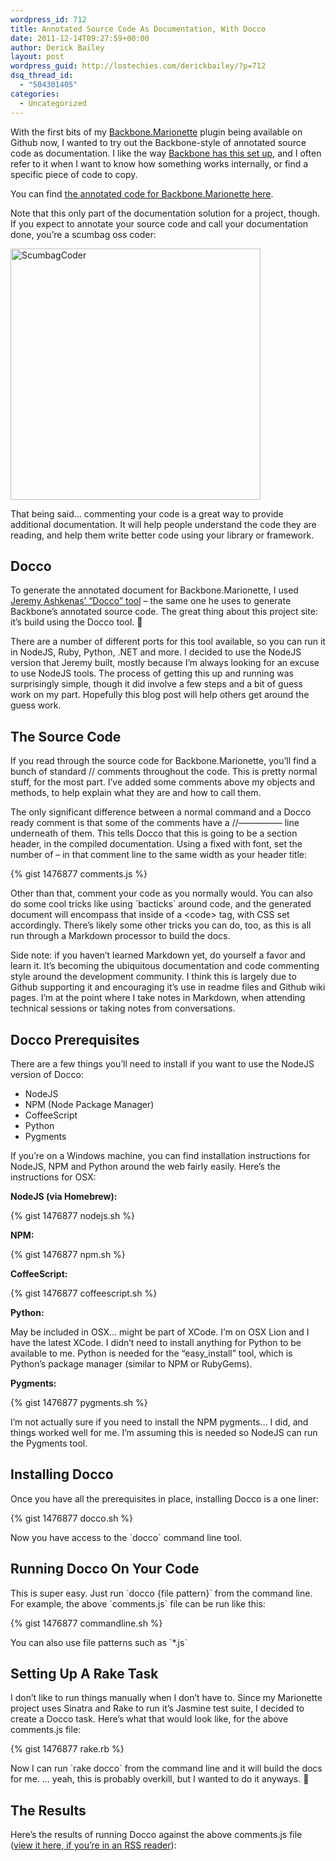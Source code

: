 ```yaml
---
wordpress_id: 712
title: Annotated Source Code As Documentation, With Docco
date: 2011-12-14T09:27:59+00:00
author: Derick Bailey
layout: post
wordpress_guid: http://lostechies.com/derickbailey/?p=712
dsq_thread_id:
  - "504301405"
categories:
  - Uncategorized
---
```

With the first bits of my [Backbone.Marionette](https://github.com/derickbailey/backbone.marionette) plugin being available on Github now, I wanted to try out the Backbone-style of annotated source code as documentation. I like the way [Backbone has this set up](http://backbonejs.org/docs/backbone.html), and I often refer to it when I want to know how something works internally, or find a specific piece of code to copy.

You can find [the annotated code for Backbone.Marionette here](http://derickbailey.github.com/backbone.marionette/docs/backbone.marionette.html).

Note that this only part of the documentation solution for a project, though. If you expect to annotate your source code and call your documentation done, you&#8217;re a scumbag oss coder:

<img title="ScumbagCoder.jpg" src="https://lostechies.com/content/derickbailey/uploads/2011/12/ScumbagCoder.jpg" border="0" alt="ScumbagCoder" width="400" height="402" />

That being said… commenting your code is a great way to provide additional documentation. It will help people understand the code they are reading, and help them write better code using your library or framework.

## Docco

To generate the annotated document for Backbone.Marionette, I used [Jeremy Ashkenas&#8217; &#8220;Docco&#8221; tool](http://jashkenas.github.com/docco/) &#8211; the same one he uses to generate Backbone&#8217;s annotated source code. The great thing about this project site: it&#8217;s build using the Docco tool. 🙂

There are a number of different ports for this tool available, so you can run it in NodeJS, Ruby, Python, .NET and more. I decided to use the NodeJS version that Jeremy built, mostly because I&#8217;m always looking for an excuse to use NodeJS tools. The process of getting this up and running was surprisingly simple, though it did involve a few steps and a bit of guess work on my part. Hopefully this blog post will help others get around the guess work.

## The Source Code

If you read through the source code for Backbone.Marionette, you&#8217;ll find a bunch of standard // comments throughout the code. This is pretty normal stuff, for the most part. I&#8217;ve added some comments above my objects and methods, to help explain what they are and how to call them.

The only significant difference between a normal command and a Docco ready comment is that some of the comments have a //&#8212;&#8212;&#8212;&#8212;&#8212; line underneath of them. This tells Docco that this is going to be a section header, in the compiled documentation. Using a fixed with font, set the number of &#8211; in that comment line to the same width as your header title:

{% gist 1476877 comments.js %}

Other than that, comment your code as you normally would. You can also do some cool tricks like using \`bacticks\` around code, and the generated document will encompass that inside of a &lt;code&gt; tag, with CSS set accordingly. There&#8217;s likely some other tricks you can do, too, as this is all run through a Markdown processor to build the docs.

Side note: if you haven&#8217;t learned Markdown yet, do yourself a favor and learn it. It&#8217;s becoming the ubiquitous documentation and code commenting style around the development community. I think this is largely due to Github supporting it and encouraging it&#8217;s use in readme files and Github wiki pages. I&#8217;m at the point where I take notes in Markdown, when attending technical sessions or taking notes from conversations.

## Docco Prerequisites

There are a few things you&#8217;ll need to install if you want to use the NodeJS version of Docco:

  * NodeJS
  * NPM (Node Package Manager)
  * CoffeeScript
  * Python
  * Pygments

If you&#8217;re on a Windows machine, you can find installation instructions for NodeJS, NPM and Python around the web fairly easily. Here&#8217;s the instructions for OSX:

**NodeJS (via Homebrew):**

{% gist 1476877 nodejs.sh %}

**NPM:**

{% gist 1476877 npm.sh %}

**CoffeeScript:**

{% gist 1476877 coffeescript.sh %}

**Python:** 

May be included in OSX… might be part of XCode. I&#8217;m on OSX Lion and I have the latest XCode. I didn&#8217;t need to install anything for Python to be available to me. Python is needed for the &#8220;easy_install&#8221; tool, which is Python&#8217;s package manager (similar to NPM or RubyGems).

**Pygments:**

{% gist 1476877 pygments.sh %}

I&#8217;m not actually sure if you need to install the NPM pygments… I did, and things worked well for me. I&#8217;m assuming this is needed so NodeJS can run the Pygments tool.

## Installing Docco

Once you have all the prerequisites in place, installing Docco is a one liner:

{% gist 1476877 docco.sh %}

Now you have access to the \`docco\` command line tool.

## Running Docco On Your Code

This is super easy. Just run \`docco {file pattern}\` from the command line. For example, the above \`comments.js\` file can be run like this:

{% gist 1476877 commandline.sh %}

You can also use file patterns such as \`*.js\`

## Setting Up A Rake Task

I don&#8217;t like to run things manually when I don&#8217;t have to. Since my Marionette project uses Sinatra and Rake to run it&#8217;s Jasmine test suite, I decided to create a Docco task. Here&#8217;s what that would look like, for the above comments.js file:

{% gist 1476877 rake.rb %}

Now I can run \`rake docco\` from the command line and it will build the docs for me. … yeah, this is probably overkill, but I wanted to do it anyways. 🙂

## The Results

Here&#8217;s the results of running Docco against the above comments.js file ([view it here, if you&#8217;re in an RSS reader](http://jsfiddle.net/eHEPS/)):
